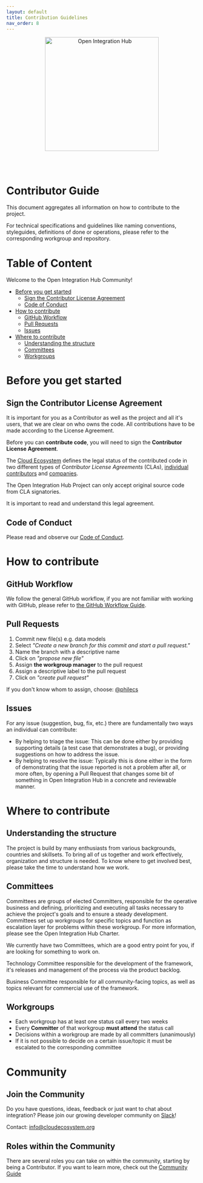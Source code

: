 ```yaml
---
layout: default
title: Contribution Guidelines
nav_order: 8
---
```


<p align="center">
  <img src="https://raw.githubusercontent.com/openintegrationhub/openintegrationhub.github.io/master/assets/images/large-oih-vertikal-zentriert.png" alt="Open Integration Hub" width="300"/>
</p>
<br>
<br>


# Contributor Guide

<!--
-->

This document aggregates all information on how to contribute to the project.

For technical specifications and guidelines like naming conventions, styleguides, definitions of done or operations, please refer to the corresponding workgroup and repository.


# Table of Content

Welcome to the Open Integration Hub Community!

-   [Before you get started](#before-you-get-started)
    -   [Sign the Contributor License Agreement](#sign-the-cla)
    -   [Code of Conduct](#code-of-conduct)
-   [How to contribute](#how-to-contribute)
    -   [GitHub Workflow](#github-workflow)
    -   [Pull Requests](#pull-requests)
    -   [Issues](#issues)
-   [Where to contribute](#where-to-contribute)
    -   [Understanding the structure](#understanding-the-structure)
    -   [Committees](#committees)
    -   [Workgroups](#workgroups)


# Before you get started
## Sign the Contributor License Agreement

It is important for you as a Contributor as well as the project and all it's users, that we are clear on who owns the code. All contributions have to be made according to the License Agreement.

Before you can **contribute code**, you will need to sign the **Contributor License Agreement**.

The [Cloud Ecosystem](https://www.cloudecosystem.org) defines
the legal status of the contributed code in two different types of _Contributor License Agreements_
(CLAs), [individual contributors](https://github.com/openintegrationhub/BusinessCommittee/blob/master/Contributing/Guide/Contributor%20License%20Agreement%20INDIVIDUAL.pdf) and [companies](https://github.com/openintegrationhub/BusinessCommittee/blob/master/Contributing/Guide/Contributor%20License%20Agreement%20COMPANY.pdf).

The Open Integration Hub Project can only accept original source code from CLA signatories.

It is important to read and understand this legal agreement.


## Code of Conduct

Please read and observe our [Code of Conduct](https://github.com/openintegrationhub/BusinessCommittee/blob/master/CODE_OF_CONDUCT.md).

# How to contribute
## GitHub Workflow

We follow the general GitHub workflow, if you are not familiar with working with GitHub, please refer to [the GitHub Workflow Guide](https://guides.github.com/introduction/flow/).

## Pull Requests

1. Commit new file(s) e.g. data models
2. Select _"Create a new branch for this commit and start a pull request."_
3. Name the branch with a descriptive name
4. Click on _"propose new file"_
5. Assign **the workgroup manager** to the pull request
6. Assign a descriptive label to the pull request
7. Click on _"create pull request"_

If you don't know whom to assign, choose: [@philecs](https://github.com/philecs)

## Issues

For any issue (suggestion, bug, fix, etc.) there are fundamentally two ways an individual can contribute:

 - By helping to triage the issue: This can be done either by providing supporting details (a test case that demonstrates a bug), or providing suggestions on how to address the issue.
 - By helping to resolve the issue: Typically this is done either in the form of demonstrating that the issue reported is not a problem after all, or more often, by opening a Pull Request that changes some bit of something in Open Integration Hub in a concrete and reviewable manner.

# Where to contribute

## Understanding the structure

The project is build by many enthusiasts from various backgrounds, countries and skillsets. To bring all of us together and work effectively, organization and structure is needed. To know where to get involved best, please take the time to understand how we work.

## Committees

Committees are groups of elected Committers, responsible for the operative business and defining, prioritizing and executing all tasks necessary to achieve the project's goals and to ensure a steady development. Committees set up workgroups for specific topics and function as escalation layer for problems within these workgroup. For more information, please see the Open Integration Hub Charter.

We currently have two Committees, which are a good entry point for you, if are looking for something to work on.

Technology Committee responsible for the development of the framework, it's releases and management of the process via the product backlog.

Business Committee responsible for all community-facing topics, as well as topics relevant for commercial use of the framework.

## Workgroups

- Each workgroup has at least one status call every two weeks
- Every **Committer** of that workgroup **must attend** the status call
- Decisions within a workgroup are made by all committers (unanimously)
- If it is not possible to decide on a certain issue/topic it must be escalated to the corresponding committee

# Community

## Join the Community

Do you have questions, ideas, feedback or just want to chat about integration? Please join our growing developer community on [Slack]( https://join.slack.com/t/openintegrationhub/shared_invite/zt-jhw1e65c-6o1OsAtWjTRrpeoGz68YXQ)! 

Contact: info@cloudecosystem.org

## Roles within the Community

There are several roles you can take on within the community, starting by being a Contributor. If you want to learn more, check out the [Community Guide](https://github.com/openintegrationhub/BusinessCommittee/blob/master/Community_Guide.md)
